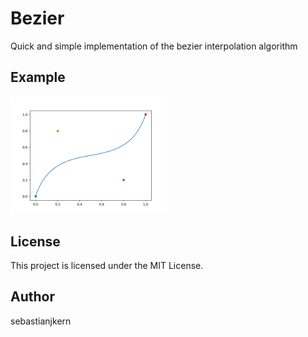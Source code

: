 # Bezier
Quick and simple implementation of the bezier interpolation algorithm

## Example

<img src="/bezier.png" width="250">

## License

This project is licensed under the MIT License.

## Author

sebastianjkern

